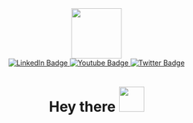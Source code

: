 <div id="header" align="center">
  <img src="https://media.giphy.com/media/v1.Y2lkPTc5MGI3NjExNHFtbzVzZW1jaDBpaWVyZjZwYTBjZ2dnaGlycXExcnljbXdiZWFlOCZlcD12MV9pbnRlcm5hbF9naWZfYnlfaWQmY3Q9cw/M9gbBd9nbDrOTu1Mqx/giphy.gif)https://media.giphy.com/media/v1.Y2lkPTc5MGI3NjExNHFtbzVzZW1jaDBpaWVyZjZwYTBjZ2dnaGlycXExcnljbXdiZWFlOCZlcD12MV9pbnRlcm5hbF9naWZfYnlfaWQmY3Q9cw/M9gbBd9nbDrOTu1Mqx/giphy.gif" width="100"/>
</div>
<div id="badges" align="center">
  <a href="https://www.linkedin.com/in/denis-pokusaev-0912271aa/">
    <img src="https://img.shields.io/badge/LinkedIn-blue?style=for-the-badge&logo=linkedin&logoColor=white" alt="LinkedIn Badge"/>
  </a>
  <a href="https://www.instagram.com/pakusevich/">
    <img src="https://img.shields.io/badge/Instagram-red?style=for-the-badge&logo=instagram&logoColor=white" alt="Youtube Badge"/>
  </a>
  <a href="https://www.facebook.com/denis.pokusaev.1">
    <img src="https://img.shields.io/badge/Facebook-blue?style=for-the-badge&logo=facebook&logoColor=white" alt="Twitter Badge"/>
  </a>
</div>
<div id="img" align="center">
<img src="https://komarev.com/ghpvc/?username=pakusevich&style=flat-square&color=blue" alt=""/>
</div>
<h1 align="center">
  Hey there
  <img src="[https://media.giphy.com/media/v1.Y2lkPTc5MGI3NjExdzQ2dm83Z2V3NDZiajVtbWYycXc4NXhjYXplNzNjc3Y1d2JrdG1sayZlcD12MV9pbnRlcm5hbF9naWZfYnlfaWQmY3Q9cw/hvRJCLFzcasrR4ia7z/giphy.gif](https://media.giphy.com/media/hvRJCLFzcasrR4ia7z/giphy.gif)https://media.giphy.com/media/hvRJCLFzcasrR4ia7z/giphy.gif" width="50px"/>
</h1>
